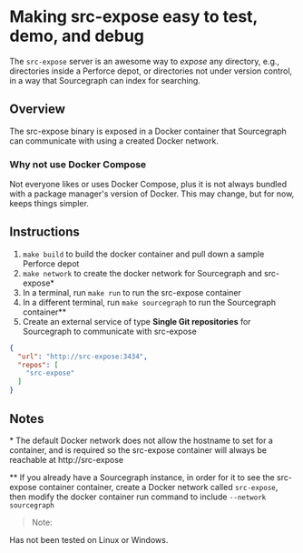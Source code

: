 # Making src-expose easy to test, demo, and debug

The `src-expose` server is an awesome way to *expose* any directory, e.g., directories inside a Perforce depot, or directories not under version control, in a way that Sourcegraph can index for searching.

## Overview

The src-expose binary is exposed in a Docker container that Sourcegraph can communicate with
using a created Docker network.

### Why not use Docker Compose

Not everyone likes or uses Docker Compose, plus it is not always bundled with a package manager's version of Docker. This may change, but for now, keeps things simpler.

## Instructions

1. `make build` to build the docker container and pull down a sample Perforce depot
1. `make network` to create the docker network for Sourcegraph and src-expose*
1. In a terminal, run `make run` to run the src-expose container
1. In a different terminal, run `make sourcegraph` to run the Sourcegraph container**
1. Create an external service of type **Single Git repositories** for Sourcegraph to communicate with src-expose

```json
{
  "url": "http://src-expose:3434",
  "repos": [
    "src-expose"
  ]
}
```

## Notes

\* The default Docker network does not allow the hostname to set for a container, and
is required so the src-expose container will always be reachable at http://src-expose

\*\* If you already have a Sourcegraph instance, in order for it to see the src-expose container
  container, create a Docker network called `src-expose`, then modify the docker container run
  command to include `--network sourcegraph`

> Note:

  Has not been tested on Linux or Windows.